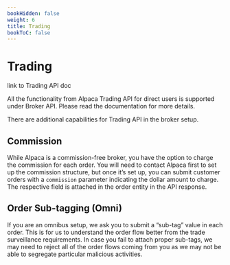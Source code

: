 ```yaml
---
bookHidden: false
weight: 6
title: Trading
bookToC: false
---
```


# Trading

link to Trading API doc

All the functionality from Alpaca Trading API for direct users is supported under Broker API. Please read the documentation for more details.

There are additional capabilities for Trading API in the broker setup.

## Commission

While Alpaca is a commission-free broker, you have the option to charge the commission for each order. You will need to contact Alpaca first to set up the commission structure, but once it’s set up, you can submit customer orders with a `commission` parameter indicating the dollar amount to charge. The respective field is attached in the order entity in the API response.

## Order Sub-tagging (Omni)

If you are an omnibus setup, we ask you to submit a “sub-tag” value in each order. This is for us to understand the order flow better from the trade surveillance requirements. In case you fail to attach proper sub-tags, we may need to reject all of the order flows coming from you as we may not be able to segregate particular malicious activities.

